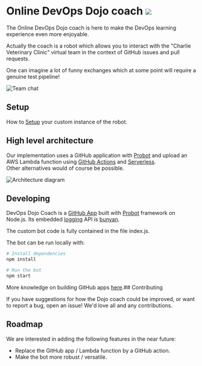 # Online DevOps Dojo coach ![](../../../workflows/Deployment%20of%20Online%20DevOps%20Dojo%20coach%20lambda/badge.svg)

The Online DevOps Dojo coach is here to make the DevOps learning experience
even more enjoyable.

Actually the coach is a robot which allows you to interact with the "Charlie
Veterinary Clinic" virtual team in the context of GitHub issues and pull requests.

One can imagine a lot of funny exchanges which at some point will require a
genuine test pipeline!

![Team chat](https://s3.amazonaws.com/devopsdojoassets/team-chat.jpg)

## Setup

How to [Setup](./bot-setup.md) your custom instance of the robot.

## High level architecture

Our implementation uses a GitHub application with [Probot](https://probot.github.io/)
and upload an AWS Lambda function using [GitHub Actions](https://github.com/features/actions)
and [Serverless](https://serverless.com/).  
Other alternatives would of course be possible.

![Architecture diagram](online-devops-dojo-bot.svg)

## Developing

DevOps Dojo Coach is a [GitHub App](https://developer.github.com/apps/about-apps/) built with [Probot](https://probot.github.io/) framework on Node.js. Its embedded [logging](https://probot.github.io/docs/logging/) API is [bunyan](https://github.com/trentm/node-bunyan).  

The custom bot code is fully contained in the file index.js.

The bot can be run locally with:

```sh
# Install dependencies
npm install

# Run the bot
npm start
```

More knowledge on building GitHub apps [here](https://developer.github.com/apps/building-your-first-github-app/).## Contributing

If you have suggestions for how the Dojo coach could be improved, or want to
report a bug, open an issue! We'd love all and any contributions.

## Roadmap

We are interested in adding the following features in the near future:

- Replace the GitHub app / Lambda function by a GitHub action.
- Make the bot more robust / versatile.
